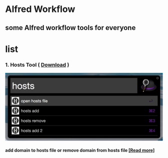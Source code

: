 # Alfred Workflow
## some Alfred workflow tools for everyone

# list

### 1. Hosts Tool  ( [Download](https://raw.githubusercontent.com/antscript/AlfredWorkflow/master/hostsTool/hostsTool.alfredworkflow) )
![hosts workflow](https://raw.githubusercontent.com/antscript/AlfredWorkflow/master/res/hostsTool-1.png)
#### add domain to hosts file or remove domain from hosts file [[Read more]](https://github.com/antscript/AlfredWorkflow/tree/master/hostsTool)
